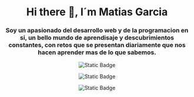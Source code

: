 <div align="center">
  <h1 align="center">Hi there 👋, I´m Matias Garcia</h1>
  <h3 align="center">
    Soy un apasionado del desarrollo web y de la programacion en si, un bello mundo de aprendisaje y descubrimientos constantes, con retos que se presentan diariamente que nos hacen aprender mas de lo que sabemos.
  </h3>
</div>

<div align="center">
  <img alt="Static Badge" src="https://img.shields.io/badge/linkedin-0A66C2?style=for-the-badge&logo=linkedin&link=https%3A%2F%2Fwww.linkedin.com%2Fin%2Fmatias-garcia-palacios%2F">
  
  <img alt="Static Badge" src="https://img.shields.io/badge/superprof-222222?style=for-the-badge&logo=leanpub&link=https%3A%2F%2Fwww.superprof.com.ar%2Festudiante-base-area-del-palomar-como-tecnico-electronico-con-    
  certificado-programacion-web-python-hace-mas.html">
  
  <img alt="Static Badge" src="https://img.shields.io/badge/instagram-E4405F?style=for-the-badge&logo=instagram&labelColor=white&link=https%3A%2F%2Fwww.instagram.com%2Fthe_mati_19%2F">
</div>



